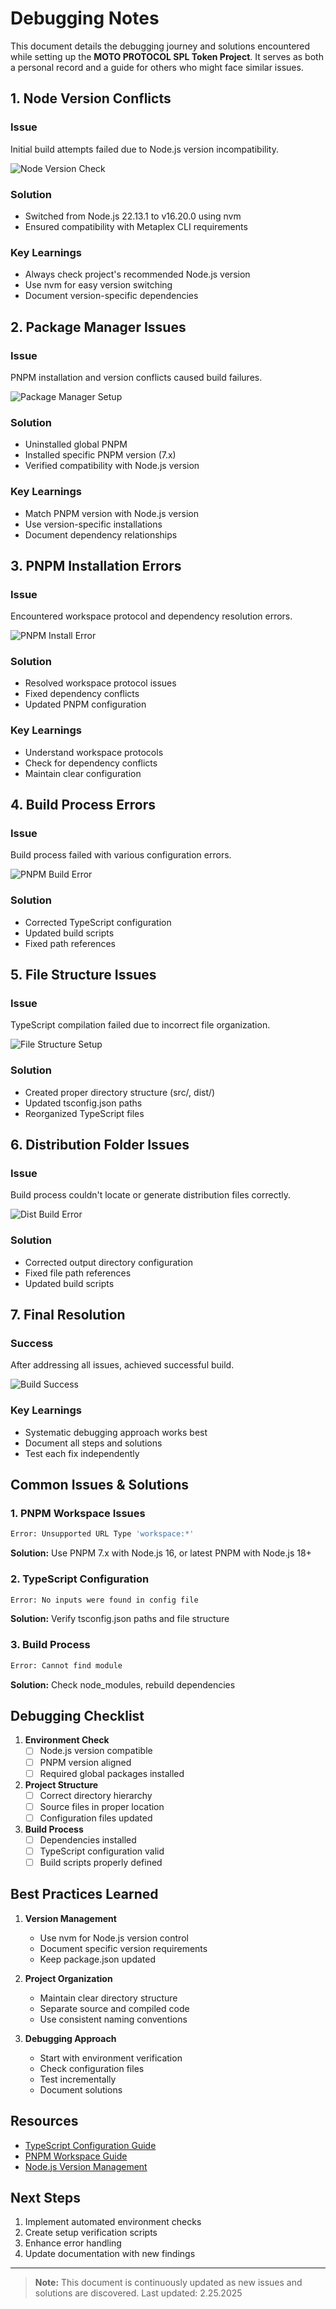 # Debugging Notes

This document details the debugging journey and solutions encountered while setting up the **MOTO PROTOCOL SPL Token Project**. It serves as both a personal record and a guide for others who might face similar issues.

## 1. Node Version Conflicts

### Issue
Initial build attempts failed due to Node.js version incompatibility.

![Node Version Check](../../.github/images/setup/environment-setup-node-versions.png)

### Solution
- Switched from Node.js 22.13.1 to v16.20.0 using nvm
- Ensured compatibility with Metaplex CLI requirements

### Key Learnings
- Always check project's recommended Node.js version
- Use nvm for easy version switching
- Document version-specific dependencies

## 2. Package Manager Issues

### Issue
PNPM installation and version conflicts caused build failures.

![Package Manager Setup](../../.github/images/setup/package-manager-setup.png)

### Solution
- Uninstalled global PNPM
- Installed specific PNPM version (7.x)
- Verified compatibility with Node.js version

### Key Learnings
- Match PNPM version with Node.js version
- Use version-specific installations
- Document dependency relationships

## 3. PNPM Installation Errors

### Issue
Encountered workspace protocol and dependency resolution errors.

![PNPM Install Error](../../.github/images/setup/pnpm-install-error.png)

### Solution
- Resolved workspace protocol issues
- Fixed dependency conflicts
- Updated PNPM configuration

### Key Learnings
- Understand workspace protocols
- Check for dependency conflicts
- Maintain clear configuration

## 4. Build Process Errors

### Issue
Build process failed with various configuration errors.

![PNPM Build Error](../../.github/images/setup/pnpm-build-error.png)

### Solution
- Corrected TypeScript configuration
- Updated build scripts
- Fixed path references

## 5. File Structure Issues

### Issue
TypeScript compilation failed due to incorrect file organization.

![File Structure Setup](../../.github/images/setup/file-structure-setup.png)

### Solution
- Created proper directory structure (src/, dist/)
- Updated tsconfig.json paths
- Reorganized TypeScript files

## 6. Distribution Folder Issues

### Issue
Build process couldn't locate or generate distribution files correctly.

![Dist Build Error](../../.github/images/setup/dist-build-error.png)

### Solution
- Corrected output directory configuration
- Fixed file path references
- Updated build scripts

## 7. Final Resolution

### Success
After addressing all issues, achieved successful build.

![Build Success](../../.github/images/setup/build-error-resolved.png)

### Key Learnings
- Systematic debugging approach works best
- Document all steps and solutions
- Test each fix independently

## Common Issues & Solutions

### 1. PNPM Workspace Issues
```bash
Error: Unsupported URL Type 'workspace:*'
```
**Solution:** Use PNPM 7.x with Node.js 16, or latest PNPM with Node.js 18+

### 2. TypeScript Configuration
```bash
Error: No inputs were found in config file
```
**Solution:** Verify tsconfig.json paths and file structure

### 3. Build Process
```bash
Error: Cannot find module
```
**Solution:** Check node_modules, rebuild dependencies

## Debugging Checklist

1. **Environment Check**
   - [ ] Node.js version compatible
   - [ ] PNPM version aligned
   - [ ] Required global packages installed

2. **Project Structure**
   - [ ] Correct directory hierarchy
   - [ ] Source files in proper location
   - [ ] Configuration files updated

3. **Build Process**
   - [ ] Dependencies installed
   - [ ] TypeScript configuration valid
   - [ ] Build scripts properly defined

## Best Practices Learned

1. **Version Management**
   - Use nvm for Node.js version control
   - Document specific version requirements
   - Keep package.json updated

2. **Project Organization**
   - Maintain clear directory structure
   - Separate source and compiled code
   - Use consistent naming conventions

3. **Debugging Approach**
   - Start with environment verification
   - Check configuration files
   - Test incrementally
   - Document solutions

## Resources

- [TypeScript Configuration Guide](https://www.typescriptlang.org/docs/handbook/tsconfig-json.html)
- [PNPM Workspace Guide](https://pnpm.io/workspaces)
- [Node.js Version Management](https://github.com/nvm-sh/nvm)

## Next Steps

1. Implement automated environment checks
2. Create setup verification scripts
3. Enhance error handling
4. Update documentation with new findings

---

> **Note:** This document is continuously updated as new issues and solutions are discovered. Last updated: 2.25.2025

